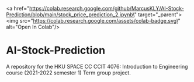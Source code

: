 <a href="https://colab.research.google.com/github/MarcusKLY/AI-Stock-Prediction/blob/main/stock_price_prediction_2.ipynb\" target=\"_parent\"><img src=\"https://colab.research.google.com/assets/colab-badge.svg\" alt=\"Open In Colab\"/></a>

# AI-Stock-Prediction

A repository for the HKU SPACE CC CCIT 4076: Introduction to Engineering
 course (2021-2022 semester 1) Term group project.